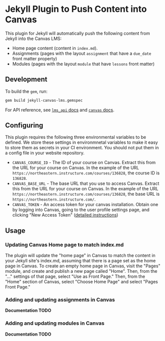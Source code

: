 # Jekyll Plugin to Push Content into Canvas

This plugin for Jekyll will automatically push the following content from Jekyll into the Canvas LMS:
* Home page content (content in `index.md`). 
* Assignments (pages with the layout `assignment` that have a `due_date` front matter property)
* Modules (pages with the layout `module` that have `lessons` front matter)

## Development

To build the `gem`, run:

```bash
gem build jekyll-canvas-lms.gemspec

```

For API reference, see [`lms_api` docs](https://github.com/atomicjolt/lms_api) and [`canvas` docs](https://canvas.instructure.com/doc/api/).

## Configuring
This plugin requires the following three environmental variables to be defined. We store these settings in environmnetal variables to make it easy to store them as secrets in your CI environment. You should not put them in a config file in your website repository.
* `CANVAS_COURSE_ID` - The ID of your course on Canvas. Extract this from the URL for your course on Canvas. In the example of the URL `https://northeastern.instructure.com/courses/136828`, the course ID is `136828`.
* `CANVAS_BASE_URL` - The base URL that you use to access Canvas. Extract this from the URL for your course on Canvas. In the example of the URL `https://northeastern.instructure.com/courses/136828`, the base URL is `https://northeastern.instructure.com/`. 
* `CANVAS_TOKEN` - An access token for your canvas installation. Obtain one by logging into Canvas, going to the user profile settings page, and clicking "New Access Token" ([detailed instructions](https://community.canvaslms.com/t5/Student-Guide/How-do-I-manage-API-access-tokens-as-a-student/ta-p/273))

## Usage

### Updating Canvas Home page to match index.md
The plugin will update the "home page" in Canvas to match the content in your Jekyll site's index.md, assuming that there is a page set as the home page in Canvas. To create an empty home page in Canvas, visit the "Pages" module, and create and publish a new page called "Home". Then, from the "..." settings of that page, select "Use as Front Page." Then, from the "Home" section of Canvas, select "Choose Home Page" and select "Pages Front Page."

### Adding and updating assignments in Canvas
**Documentation TODO**

### Adding and updating modules in Canvas
**Documentation TODO**
